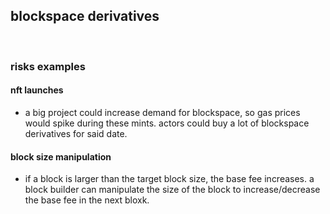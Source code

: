 ## blockspace derivatives

<br>

### risks examples

#### nft launches

* a big project could increase demand for blockspace, so gas prices would spike during these mints. actors could buy a lot of blockspace derivatives for said date.


#### block size manipulation

* if a block is larger than the target block size, the base fee increases. a block builder can manipulate the size of the block to increase/decrease the base fee in the next bloxk.
